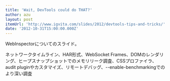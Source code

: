 ```yaml
---
title: 'Wait, DevTools could do THAT?'
author: azu
layout: post
itemUrl: 'http://www.igvita.com/slides/2012/devtools-tips-and-tricks/'
date: '2012-10-31T15:00:00.000Z'
---
```

WebInspectorについてのスライド。

ネットワークタイムライン、HAR形式、WebSocket Frames、DOMのレンダリング、ヒープスナップショットでのメモリリーク調査、CSSプロファイラ、audit pluginやカスタマイズ、リモートデバッグ、--enable-benchmarkingでのより深い調査
